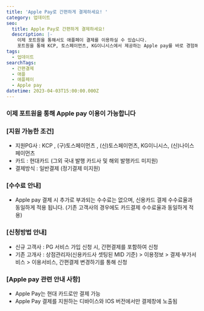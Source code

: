 ```yaml
---
title: 'Apple Pay로 간편하게 결제하세요! '
category: 업데이트
seo:
  title: Apple Pay로 간편하게 결제하세요!
  description: |-
    이제 포트원을 통해서도 애플페이 결제를 이용하실 수 있습니다.
    포트원을 통해 KCP, 토스페이먼츠, KG이니시스에서 제공하는 Apple pay를 바로 경험해보세요!
tags:
  - 업데이트
searchTags:
  - 간편결제
  - 애플
  - 애플페이
  - Apple pay
datetime: 2023-04-03T15:00:00.000Z
---
```




### **이제 포트원을 통해 Apple pay 이용이 가능합니다**

<Callout content="이제 포트원을 통해서도 애플페이 결제를 이용하실 수 있습니다.
포트원을 통해 KCP, 토스페이먼츠, KG이니시스에서 제공하는 Apple pay를 바로 경험해보세요!" />

### **\[지원 가능한 조건]**

- 지원PG사 :  KCP , (구)토스페이먼츠 , (신)토스페이먼츠, KG이니시스, (신)나이스페이먼츠
- 카드 : 현대카드 (그외 국내 발행 카드사 및 해외 발행카드 미지원)
- 결제방식 : 일반결제 (정기결제 미지원)

### **\[수수료 안내]**

- Apple pay 결제 시 추가로 부과되는 수수료는 없으며, 신용카드 결제 수수료율과 동일하게 적용 됩니다.  (기존 고객사의 경우에도 카드결제 수수료율과 동일하게 적용)

### **\[신청방법 안내]**

- 신규 고객사 : PG 서비스 가입 신청 시, 간편결제를 포함하여 신청
- 기존 고개사 : 상점관리자(신용카드사 셋팅된 MID 기준) > 이용정보 > 결제⋅부가서비스 > 이용서비스, 간편결제 변경하기를 통해 신청

### **\[Apple pay 관련 안내 사항]**

- Apple Pay는 현대 카드로만 결제 가능
- Apple Pay 결제를 지원하는 디바이스와 IOS 버전에서만 결제창에 노출됨

### <Callout title="Apple pay 서비스 가이드 바로가기 ↗︎" />
